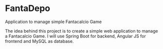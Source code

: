 # FantaDepo
Application to manage simple Fantacalcio Game

The idea behind this project is to create a simple web application to manage a Fantacalcio Game. 
I will use Spring Boot for backend, Angular JS for frontend and MySQL as database.
